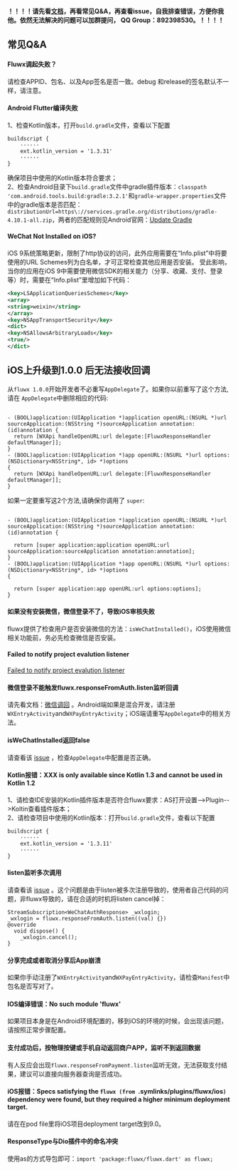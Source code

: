 

**！！！！请先看[文档](https://github.com/OpenFlutter/fluwx/blob/master/README_CN.md)，再看常见Q&A，再查看issue，自我排查错误，方便你我他。依然无法解决的问题可以加群提问， QQ Group：892398530。！！！！**

## 常见Q&A

#### Fluwx调起失败？
请检查APPID、包名、以及App签名是否一致。debug 和release的签名默认不一样，请注意。

#### Android Flutter编译失败
1、检查Kotlin版本，打开```build.gradle```文件，查看以下配置
```
buildscript {
	······
	ext.kotlin_version = '1.3.31'
	······
}
```
确保项目中使用的Kotlin版本符合要求；  
2、检查Android目录下```build.gradle```文件中gradle插件版本：```classpath 'com.android.tools.build:gradle:3.2.1'```和```gradle-wrapper.properties```文件中的gradle版本是否匹配：```distributionUrl=https\://services.gradle.org/distributions/gradle-4.10.1-all.zip```，两者的匹配规则见Android官网：[Update Gradle](https://developer.android.com/studio/releases/gradle-plugin.html#updating-gradle)

#### WeChat Not Installed on iOS?
iOS 9系统策略更新，限制了http协议的访问，此外应用需要在“Info.plist”中将要使用的URL Schemes列为白名单，才可正常检查其他应用是否安装。
受此影响，当你的应用在iOS 9中需要使用微信SDK的相关能力（分享、收藏、支付、登录等）时，需要在“Info.plist”里增加如下代码：
```xml
<key>LSApplicationQueriesSchemes</key>
<array>
<string>weixin</string>
</array>
<key>NSAppTransportSecurity</key>
<dict>
<key>NSAllowsArbitraryLoads</key>
<true/>
</dict>
```

## iOS上升级到1.0.0 后无法接收回调

从`fluwx 1.0.0`开始开发者不必重写`AppDelegate`了。如果你以前重写了这个方法,请在 `AppDelegate`中删除相应的代码:

```

- (BOOL)application:(UIApplication *)application openURL:(NSURL *)url sourceApplication:(NSString *)sourceApplication annotation:(id)annotation {
  return [WXApi handleOpenURL:url delegate:[FluwxResponseHandler defaultManager]];
}
- (BOOL)application:(UIApplication *)app openURL:(NSURL *)url options:(NSDictionary<NSString*, id> *)options
{
  return [WXApi handleOpenURL:url delegate:[FluwxResponseHandler defaultManager]];
}
```

如果一定要重写这2个方法,请确保你调用了 `super`:
```

- (BOOL)application:(UIApplication *)application openURL:(NSURL *)url sourceApplication:(NSString *)sourceApplication annotation:(id)annotation {
    
  return [super application:application openURL:url sourceApplication:sourceApplication annotation:annotation];
}
- (BOOL)application:(UIApplication *)app openURL:(NSURL *)url options:(NSDictionary<NSString*, id> *)options
{
    
  return [super application:app openURL:url options:options];
}
```

#### 如果没有安装微信，微信登录不了，导致iOS审核失败
fluwx提供了检查用户是否安装微信的方法：```isWeChatInstalled()```，iOS使用微信相关功能前，务必先检查微信是否安装。

#### Failed to notify project evalution listener
[Failed to notify project evalution listener](https://www.jianshu.com/p/f74fed94be96)

#### 微信登录不能触发fluwx.responseFromAuth.listen监听回调
请先看文档：[微信调回](https://github.com/OpenFlutter/fluwx/blob/master/doc/RESPONSE_CN.md)  。Android端如果是混合开发，请注册```WXEntryActivity```and```WXPayEntryActivity```；iOS端请重写```AppDelegate```中的相关方法。

#### isWeChatInstalled返回false
请查看该 [issue](https://github.com/OpenFlutter/fluwx/issues/34)  ，检查```AppDelegate```中配置是否正确。

#### Kotlin报错：XXX is only available since Kotlin 1.3 and cannot be used in Kotlin 1.2
1、请检查IDE安装的Kotlin插件版本是否符合fluwx要求：AS打开设置-->Plugin-->Koltin查看插件版本；  
2、请检查项目中使用的Kotlin版本：打开```build.gradle```文件，查看以下配置
```
buildscript {
	······
	ext.kotlin_version = '1.3.11'
	······
}
```

#### listen监听多次调用
请查看该 [issue](https://github.com/OpenFlutter/fluwx/issues/36)  。这个问题是由于listen被多次注册导致的，使用者自己代码的问题，非fluwx导致的，请在合适的时机将listen cancel掉：
```
StreamSubscription<WeChatAuthResponse> _wxlogin;    
_wxlogin = fluwx.responseFromAuth.listen((val) {})
@override
  void dispose() {
	_wxlogin.cancel();
}
```

#### 分享完成或者取消分享后App崩溃
如果你手动注册了```WXEntryActivity```and```WXPayEntryActivity```，请检查```Manifest```中包名是否写对了。

#### IOS编译错误：No such module 'fluwx' 
如果项目本身是在Android环境配置的，移到iOS的环境的时候，会出现该问题，请按照正常步骤配置。

#### 支付成功后，按物理按键或手机自动返回商户APP，监听不到返回数据

有人反应会出现```fluwx.responseFromPayment.listen```监听无效，无法获取支付结果，建议可以直接向服务器查询是否成功。

#### iOS报错：Specs satisfying the `fluwx (from `.symlinks/plugins/fluwx/ios`)` dependency were found, but they required a higher minimum deployment target.
请在在pod file里将iOS项目deployment target改到9.0。

#### ResponseType与Dio插件中的命名冲突
使用as的方式导包即可：```import 'package:fluwx/fluwx.dart' as fluwx;```
